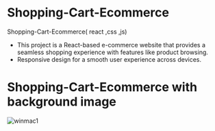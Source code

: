 # Shopping-Cart-Ecommerce
Shopping-Cart-Ecommerce( react ,css ,js)
- This project is a React-based e-commerce website that provides a seamless shopping experience with features like product browsing.
- Responsive design for a smooth user experience across devices.
 # Shopping-Cart-Ecommerce with background image
![winmac1](https://github.com/mohamedshafrin/Shopping-Card-Ecommerce-Website-/assets/140060046/486ef4d7-d994-430f-a30b-cf93d2435050)

